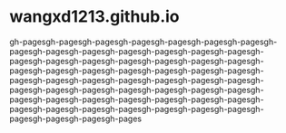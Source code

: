 # wangxd1213.github.io
gh-pagesgh-pagesgh-pagesgh-pagesgh-pagesgh-pagesgh-pagesgh-pagesgh-pagesgh-pagesgh-pagesgh-pagesgh-pagesgh-pagesgh-pagesgh-pagesgh-pagesgh-pagesgh-pagesgh-pagesgh-pagesgh-pagesgh-pagesgh-pagesgh-pagesgh-pagesgh-pagesgh-pagesgh-pagesgh-pagesgh-pagesgh-pagesgh-pagesgh-pagesgh-pagesgh-pagesgh-pagesgh-pagesgh-pagesgh-pagesgh-pagesgh-pagesgh-pagesgh-pagesgh-pagesgh-pagesgh-pagesgh-pagesgh-pagesgh-pagesgh-pagesgh-pagesgh-pagesgh-pagesgh-pagesgh-pagesgh-pagesgh-pagesgh-pagesgh-pages
